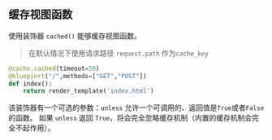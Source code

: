 缓存视图函数
----------------------

使用装饰器 `cached()` 能够缓存视图函数。
> 在默认情况下使用请求路径 `request.path` 作为`cache_key`

```python
@cache.cached(timeout=50)
@bluepinrt("/",methods=["GET","POST"])
def index():
    return render_template('index.html')
```

该装饰器有一个可选的参数：`unless`
允许一个可调用的、返回值是`True`或者`False`的函数。
如果 `unless` 返回 `True`，将会完全忽略缓存机制（内置的缓存机制会完全不起作用）。

